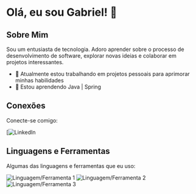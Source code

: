 # Olá, eu sou Gabriel! 👋

## Sobre Mim
Sou um entusiasta de tecnologia. Adoro aprender sobre o processo de desenvolvimento de software, explorar novas ideias e colaborar em projetos interessantes.

- 🔭 Atualmente estou trabalhando em projetos pessoais para aprimorar minhas habilidades
- 🌱 Estou aprendendo Java | Spring

## Conexões
Conecte-se comigo:

[![LinkedIn](https://www.linkedin.com/in/gabriel-ribas-3784bb23b/)

## Linguagens e Ferramentas
Algumas das linguagens e ferramentas que eu uso:

![Linguagem/Ferramenta 1](https://i.pinimg.com/564x/8d/0c/72/8d0c72f49aaa0a6a35d34c7b98035baa.jpg)
![Linguagem/Ferramenta 2](https://blog.geekhunter.com.br/wp-content/uploads/2020/12/spring-framework.png)
![Linguagem/Ferramenta 3](https://hermes.dio.me/articles/cover/d7b04738-bc60-48a8-bc99-d73a71ba998e.jpg)

